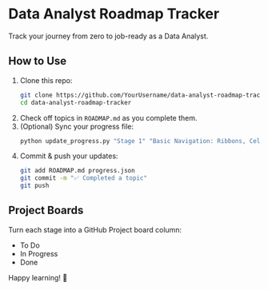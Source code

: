 # Data Analyst Roadmap Tracker

Track your journey from zero to job-ready as a Data Analyst.

## How to Use

1. Clone this repo:
   ```bash
   git clone https://github.com/YourUsername/data-analyst-roadmap-tracker.git
   cd data-analyst-roadmap-tracker
   ```
2. Check off topics in `ROADMAP.md` as you complete them.
3. (Optional) Sync your progress file:
   ```bash
   python update_progress.py "Stage 1" "Basic Navigation: Ribbons, Cells, Ranges, Worksheets"
   ```
4. Commit & push your updates:
   ```bash
   git add ROADMAP.md progress.json
   git commit -m "✅ Completed a topic"
   git push
   ```

## Project Boards

Turn each stage into a GitHub Project board column:
- To Do
- In Progress
- Done

Happy learning! 🚀
